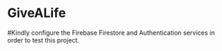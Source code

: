 # GiveALife
#Kindly configure the Firebase Firestore and Authentication services in order to test this project. 
